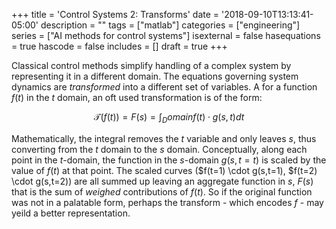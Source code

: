 +++
title = 'Control Systems 2: Transforms'
date = '2018-09-10T13:13:41-05:00'
description = ""
tags = ["matlab"]
categories = ["engineering"]
series = ["AI methods for control systems"]
isexternal = false
hasequations = true
hascode = false
includes = []
draft = true
+++

Classical control methods simplify handling of a complex system by representing it in a different domain. The equations governing system dynamics are *transformed* into a different set of variables. A for a function $f(t)$ in the $t$ domain, an oft used transformation is of the form:

$$
\mathcal{T}(f(t)) = F(s) = \int_Domain f(t) \cdot g(s, t) dt
$$

Mathematically, the integral removes the $t$ variable and only leaves $s$, thus converting from the $t$ domain to the $s$ domain. Conceptually, along each point in the $t$-domain, the function in the $s$-domain $g(s, t=t)$ is scaled by the value of $f(t)$ at that point. The scaled curves ($f(t=1) \cdot g(s,t=1), $f(t=2) \cdot g(s,t=2)) are all summed up leaving an aggregate function in $s$, $F(s)$ that is the sum of *weighed* contributions of $f(t)$. So if the original function was not in a palatable form, perhaps the transform - which encodes $f$ - may yeild a better representation.
